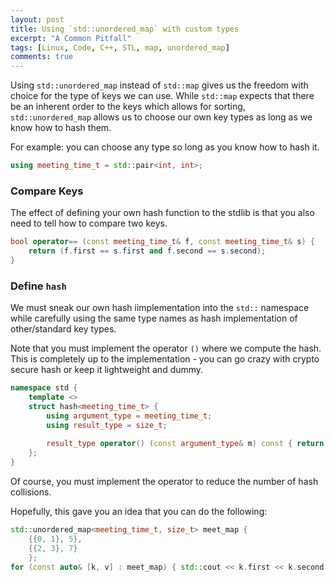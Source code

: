 ```yaml
---
layout: post
title: Using `std::unordered_map` with custom types
excerpt: "A Common Pitfall"
tags: [Linux, Code, C++, STL, map, unordered_map]
comments: true
---
```

Using `std::unordered_map` instead of `std::map` gives us the freedom with
choice for the type of keys we can use. While `std::map` expects that there be
an inherent order to the keys which allows for sorting,
`std::unordered_map` allows us to choose our own key types as long as we know
how to hash them.

For example: you can choose any type so long as you know how to hash it.

```cpp
using meeting_time_t = std::pair<int, int>;
```

### Compare Keys
The effect of defining your own hash function to the stdlib is that you also
need to tell how to compare two keys.

```cpp
bool operator== (const meeting_time_t& f, const meeting_time_t& s) {
    return (f.first == s.first and f.second == s.second);
}
```

### Define `hash`
We must sneak our own hash iimplementation into the `std::` namespace while
carefully using the same type names as hash implementation of other/standard key
types.

Note that you must implement the operator `()` where we compute the hash. This
is completely up to the implementation - you can go crazy with crypto secure
hash or keep it lightweight and dummy.

```cpp
namespace std {
    template <>
	struct hash<meeting_time_t> {
	    using argument_type = meeting_time_t;
		using result_type = size_t;
		
		result_type operator() (const argument_type& m) const { return m.first * m.second; }
	};
}
```

Of course, you must implement the operator to reduce the number of hash
collisions.

Hopefully, this gave you an idea that you can do the following:

```cpp
std::unordered_map<meeting_time_t, size_t> meet_map { 
	{{0, 1}, 5}, 
	{{2, 3}, 7} 
	};
for (const auto& [k, v] : meet_map) { std::cout << k.first << k.second << v << std::endl; }
```
